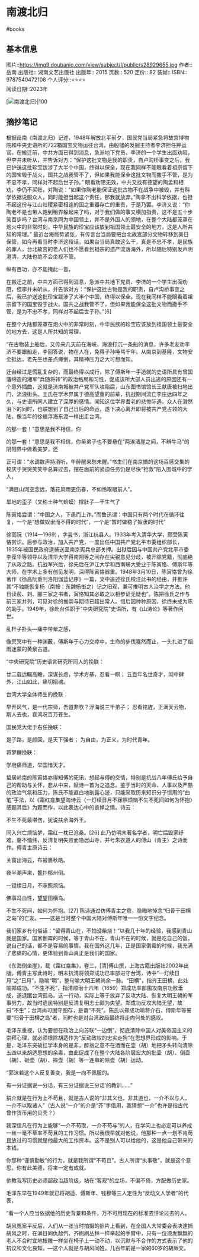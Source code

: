 # 南渡北归
#books 
## 基本信息

图片::https://img9.doubanio.com/view/subject/l/public/s28929655.jpg
作者:: 岳南
出版社:: 湖南文艺出版社
出版年:: 2015
页数:: 520
定价:: 82
装帧:: 
ISBN:: 9787540472108
个人评分::⭐⭐⭐⭐  
阅读日期::2023年

 [![南渡北归}|100](https://img9.doubanio.com/view/subject/l/public/s28929655.jpg)

## 摘抄笔记
根据岳南《南渡北归》记述，1948年解放北平前夕，国民党当局紧急将故宫博物院和中央史语所的722箱国宝文物运往台湾，由殷墟的发掘主持者李济担任押运官。在搬迁前，中共方面已得到消息，急派地下党员、李济的一个学生出面劝阻，但李并未听从，并告诉对方：“保护这批文物是我的职责，自卢沟桥事变之后，我已护送这批珍宝跋涉了大半个中国，终得以保全，现在我同样不能眼看着祖宗留下的国宝毁于战火，国共之战我管不了，但如果我能保全这批文物而撒手不管，是为不忠不孝，同样对不起后世子孙。”
眼看劝阻无效，中共又找有德望的陶孟和相劝，李仍不买账，对陶说：“如果你陶老能保证这批古物不在战争中被毁，并有科学依据说服众人，同时能担当起这个责任，那我就放弃。”陶拿不出科学依据，也担不起这份与江山社稷紧密相连的国之重器存亡的重责，于是乃罢。李济又说：“你陶老不是也带人跑到租界躲起来了吗，对于我们做的事又横加指责，这不是五十步笑百步吗？台湾与南京同为中国领土，并不是外国人的领地，在整个大陆都笼罩在炮火中的非常时刻，中华民族的珍宝应该放到祖国领土最安全的地方，这是人所共知的常理。”
最近台海局势紧张，有传言台当局要把台北故宫部分文物转移到美日保管，如今再看当时李济这段话，如果台当局真敢这么干，真是不忠不孝，是民族的罪人，台北故宫的老人们也不愿看到祖宗的遗产流落海外，所以随后特别发声明澄清，大陆也绝不会坐视不管。

纵有百功，亦不能掩此一眚，

在搬迁之前，中共方面已得到消息，急派中共地下党员、李济的一个学生出面劝阻，但李并未听从，并告诉对方：“保护这批古物是我的职责，自卢沟桥事变之后，我已护送这批珍宝跋涉了大半个中国，终得以保全。现在我同样不能眼看着祖宗留下的国宝毁于战火。国共之战我管不了，但如果我能保全这批文物而撒手不管，是为不忠不孝，同样对不起后世子孙。”[6]

在整个大陆都笼罩在炮火中的非常时刻，中华民族的珍宝应该放到祖国领土最安全的地方去，这是人所共知的常理，

“在古物装上船后，又传来几天前在海峡，海浪打沉一条船的消息，许多老友劝李济不要跟船走，李回答说，物在人在，免得子孙唾骂千年。从南京到基隆，文物安全抵达，老先生也差点瘫倒，其精神压力之大可想而知。

迁台经过是慌乱复杂的，而最终得以成行，除了傅斯年一手造就的史语所具有曾国藩缔造的湘军“兵随将转”的政治格局和习性，促成该所大部人员出逃的原因还有一个意外插曲，这就是济南城被共产党军队攻陷后，山东图书馆馆长王献唐被扫地出门，流浪街头。王氏在学术界属于德高望重的前辈，抗战期间流亡李庄达四年之久，与史语所同人建立了深厚的感情。闻知这位学界耆老的悲惨际遇，众人在潸然泪下的同时，也联想到了自己日后的命运，遂下决心离开即将被共产党占领的大陆，像当年的徐福浮海东渡一样出走台湾。

的那一套！”意思是我不相信，你

的那一套！”意思是我不相信，你吴弟子也不要悬在“两涘渚崖之间，不辨牛马”的阴阳界中做着美梦，还

正可谓：“水调数声持酒听，午醉醒来愁未醒。”书生们在南京搞的这场百感交集的校庆于哭哭笑笑中总算过去，摆在面前的紧迫任务仍是尽快“抢救”陷入围城中的学人，

“满目山河空念远，落花风雨更伤春，不如怜取眼前人”。

旱地的歪子（又称土种气蛤蟆）撑肚子—干生气了

陈寅恪尝谓：“中国之人，下愚而上诈。”而鲁迅谓：中国只有两个时代在循环往复，一个是“想做奴隶而不得的时代”，一个是“暂时做稳了奴隶的时代”

徐高阮（1914—1969），字芸书，浙江杭县人。1933年考入清华大学，颇受陈寅恪赏识。后参与政治，加入共产党，一度出任中国共产党北平市委组织部长，1935年被国民政府逮捕送至南京宪兵总部关押。出狱后因与中国共产党北平市委李葆华等领导以及清华大学蒋南翔等之间存在尖锐意见分歧，被开除党籍，彻底绝了从政之路。抗战军兴后，徐先后在沪江大学和西南联大受业于陈寅恪、傅斯年等大师，在学术上多有创见发明，深得陈寅恪器重。1948年3月10日，陈寅恪曾为徐著作《徐高阮重刊洛阳伽蓝记序》一篇，文中追述徐氏校注此书的经由，并推许其“不独能恢复杨（南按：东魏杨衒之）记之旧观，兼可推明古人治学之方法。他日读裴、刘、郦三家之书者，寅恪知其必取之以相参证无疑也”。陈把徐氏之作与前三家并列，可见对徐的推崇与期待已超出常人。惜后因种种原因，徐终未成为陈的助手。1949年，徐赴台任职于“中央研究院”史语所，有《山涛论》等著作问世。

乱杆子扑头—痛中带晕之感，

像冥冥中有一种渊薮，傅斯年于心力交瘁中，生命的步伐戛然而止，一头扎进了烟雨迷蒙的黄泉古道。

“中央研究院”历史语言研究所同人的挽联：

廿二载远瞩高瞻，深谋长虑，学术方基，忍看一瞑； 五百年名世奇才，闳中肆外，江山如此，痛切招魂。

台湾大学全体师生的挽联：

早开风气，是一代宗师，吾道非欤？浮海说三千弟子； 忍看铭旌，正满天云物，斯人去也，哀鸿况百万苍生。

国民党大佬于右任挽联：

是子路，是颜回，是天下强者； 为自由，为正义，为时代青年。

蒋梦麟挽联：

学府痛师道，举国惜天才。

蛰居岭南的陈寅恪亦得知傅的死讯，想起与傅的交情，特别是抗战八年傅氏给予自己的帮助与关怀，悲从中来，赋诗一首为之追念。鉴于当时的天命、人事以及严酷的政治气氛和压力，陈氏不能直白地剖露心迹，只能采取历来知识分子惯用的“曲笔”手法，以《霜红龛集望海诗云〈一灯续日月不寐照烦恼不生不死间如何为怀抱〉感题其后》为题而作，以此表达心中的哀悼之情。诗云：

不生不死最堪伤，犹说扶余海外王。

同入兴亡烦恼梦，霜红一枕已沧桑。[26] 此乃仿明末著名学者，明亡后毁家纾难，嫠不恤纬，反清复明失败而隐居山寺，并号朱衣道人的傅山（青主）之诗而作。傅青主原诗云：

关窗出海云，布被裹秋皓。

夜半潮声来，鳌抃郁州倒。

一镫续日月，不寐照烦恼。

佛事冯血性，望望田横岛。

不生不死间，如何为怀抱。[27] 陈诗通过仿傅青主之意，隐晦地悼念“归骨于田横之岛”的亡友。——这是当时整个中国大陆对傅斯年唯一一份文字纪念。

我们家乡有句俗话：“留得青山在，不怕没柴烧！”以我几十年的经验，我感到青山就是国家。国家倒霉的时候，等于青山不在，青山不在的时候，就是吃自己的饭，说自己的话，都不是容易的事情。我在国外这几年，正是国家倒霉的时候，我充满了悲痛的心情，更体验到青山真正是我们的国家。

《东海倒坐崖》，载《霜红龛集》，卷三，[清]傅山撰，上海古籍出版社2002年出版。傅青主写此诗时，明末抗清将领郑成功已率部进守台湾，诗中“一灯续日月”之“日月”，隐喻“明”，整句喻大明王朝尚余一脉。“田横”，指齐王田横，此处喻郑成功。“不生不死”，指清顺治十六年（1659）郑成功率部围攻南京功败垂成，遂退踞台湾孤岛。这一行动，实际上等于放弃了反攻大陆、恢复大明王朝的军事努力，故当时遗民特别是反清复明志士颇为失望。郑成功反攻大陆无望，故曰“不生”；台湾尚可固守图存，是谓“不死”。陈氏以郑成功喻蒋介石、傅斯年等誓要“归骨于田横之岛”者，同时也是对台湾政局最终将走向何处的感叹。

毛泽东重视，认为要想在政治上向苏联“一边倒”，彻底清除中国人对美帝国主义的崇拜心理，就必须根除胡适作为“反动政权的忠实走狗”在思想界形成的影响。于是，毛泽东突破红学本身的是非，醉翁之意不在酒而在壶（胡）地把矛头转向清除五四以来胡适思想的余毒，由此促成了在整个大陆各阶层宏大的批壶（胡）、倒壶（胡）、砸壶（胡）、摔壶（胡）等一连串的除壶（胡）运动。

“郭沫若这个人反复善变，我是一向不佩服的。

有一分证据说一分话，有三分证据说三分话’的教训……”

狷介就是在行为上不苟且，就是古人说的“非其义也，非其道也，一介不以与人，一介不以取诸人”（古人说“一介”的介是“芥”字借用，我猜想“一介”也许是指古代曾作货币用的贝壳？）

我深信凡在行为上能够“一介不苟取，一介不苟与”的人，在学问上也必定可以养成一丝一毫不草率不苟且的工作习惯。所以我很早就对他说，他那种一点一划不肯苟且放过的习惯就是他最大的工作资本。这不是别人可以给他的，这是他自己带来的本钱。

你那种“谨慎勤敏”的行为，就是我所谓“不苟且”。古人所谓“执事敬”，就是这个意思。你有此美德，将来一定有成就。

他教我写历史必须超政治超阶级，站在“客观”的立场，不偏不倚，方配做历史家。

毛泽东早在1949年就已将胡适、傅斯年、钱穆等三人定性为“反动文人学者”的代表，

“看一个人应当依据他的历史背景和条件，万不可用现在的标准去评论过去的人。

胡风冤案平反后，人们从一张当时拍摄的照片上看到，在全国人大常委会表决逮捕胡风之时，在满目同仇敌忾、齐刷刷丛林一样举起的手臂中，只有一位须发飘飘的老人不合时宜地根雕一样坐在椅子上一动不动，以沉默与不合作的方式表示了他的抗议和文化良知。—这个人就是与胡风同姓，几百年前是一家的60岁的胡厥文。